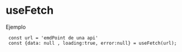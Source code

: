 # useFetch

Ejemplo

```
 const url = 'emdPoint de una api'
 const {data: null , loading:true, error:null} = useFetch(url);
```